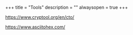 +++
title = "Tools"
description = ""
alwaysopen = true
+++

https://www.cryptool.org/en/cto/

https://www.asciitohex.com/